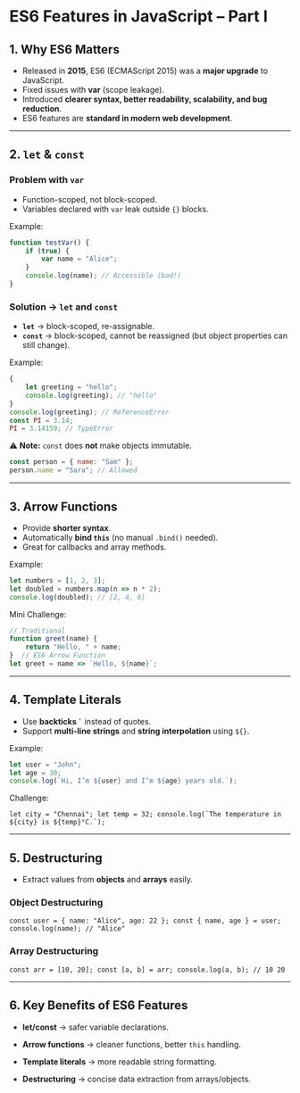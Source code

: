 # ES6 Features in JavaScript – Part I

## 1. Why ES6 Matters

- Released in **2015**, ES6 (ECMAScript 2015) was a **major upgrade** to JavaScript.
- Fixed issues with **var** (scope leakage).
- Introduced **clearer syntax, better readability, scalability, and bug reduction**.
- ES6 features are **standard in modern web development**.

---

## 2. `let` & `const`

### Problem with `var`

- Function-scoped, not block-scoped.
- Variables declared with `var` leak outside `{}` blocks.

Example:

```js
function testVar() {   
	if (true) {     
		var name = "Alice";   
	}   
	console.log(name); // Accessible (bad!) 
}
```

### Solution → `let` and `const`

- **`let`** → block-scoped, re-assignable.
- **`const`** → block-scoped, cannot be reassigned (but object properties can still change).

Example:

```js
{   
	let greeting = "hello";   
	console.log(greeting); // "hello" 
} 
console.log(greeting); // ReferenceError  
const PI = 3.14; 
PI = 3.14159; // TypeError
```

⚠️ **Note:** `const` does **not** make objects immutable.

```js
const person = { name: "Sam" }; 
person.name = "Sara"; // Allowed
```

---

## 3. Arrow Functions

- Provide **shorter syntax**.
- Automatically **bind `this`** (no manual `.bind()` needed).
- Great for callbacks and array methods.

Example:

```js
let numbers = [1, 2, 3]; 
let doubled = numbers.map(n => n * 2); 
console.log(doubled); // [2, 4, 6]
```

Mini Challenge:

```js
// Traditional 
function greet(name) {   
	return "Hello, " + name; 
}  // ES6 Arrow Function 
let greet = name => `Hello, ${name}`;
```

---

## 4. Template Literals

- Use **backticks `` ` ``** instead of quotes.
- Support **multi-line strings** and **string interpolation** using `${}`.

Example:

```js
let user = "John"; 
let age = 30; 
console.log(`Hi, I’m ${user} and I’m ${age} years old.`);
```

Challenge:

``let city = "Chennai"; let temp = 32; console.log(`The temperature in ${city} is ${temp}°C.`);``

---

## 5. Destructuring

- Extract values from **objects** and **arrays** easily.
    

### Object Destructuring

`const user = { name: "Alice", age: 22 }; const { name, age } = user; console.log(name); // "Alice"`

### Array Destructuring

`const arr = [10, 20]; const [a, b] = arr; console.log(a, b); // 10 20`

---

## 6. Key Benefits of ES6 Features

- **let/const** → safer variable declarations.
    
- **Arrow functions** → cleaner functions, better `this` handling.
    
- **Template literals** → more readable string formatting.
    
- **Destructuring** → concise data extraction from arrays/objects.